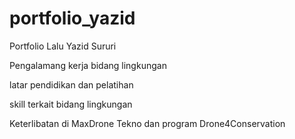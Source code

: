 # portfolio_yazid

Portfolio Lalu Yazid Sururi

Pengalamang kerja bidang lingkungan

latar pendidikan dan pelatihan

skill terkait bidang lingkungan

Keterlibatan di MaxDrone Tekno dan program Drone4Conservation
